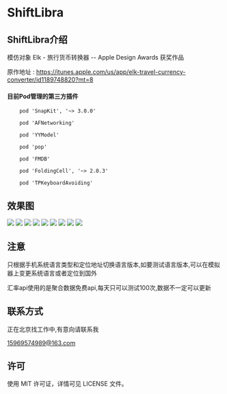 # ShiftLibra


## ShiftLibra介绍

模仿对象
Elk - 旅行货币转换器 -- Apple Design Awards 获奖作品

原作地址 : https://itunes.apple.com/us/app/elk-travel-currency-converter/id1189748820?mt=8

####  目前Pod管理的第三方插件
```
    pod 'SnapKit', '~> 3.0.0'

    pod 'AFNetworking'

    pod 'YYModel'

    pod 'pop'

    pod 'FMDB'

    pod 'FoldingCell', '~> 2.0.3'

    pod 'TPKeyboardAvoiding'
```

## 效果图

![](https://ws1.sinaimg.cn/large/006tNc79ly1fip1cjre0gj308w0fsmyo.jpg)
![](https://ws2.sinaimg.cn/large/006tNc79ly1fip1cjkx4fj308w0fs0ux.jpg)
![](https://ws3.sinaimg.cn/large/006tNc79ly1fip1cj5n3cj308w0fs40e.jpg)
![](https://ws2.sinaimg.cn/large/006tNc79ly1fip1chy72wj308w0fsmzw.jpg)
![](https://ws3.sinaimg.cn/large/006tNc79ly1fip1chp6rlj308w0fsacy.jpg)
![](https://ws1.sinaimg.cn/large/006tNc79ly1fip1chag0fj308w0fs406.jpg)
![](https://ws2.sinaimg.cn/large/006tNc79ly1fip1cgrlyzj308w0fsgoh.jpg)
![](https://ws2.sinaimg.cn/large/006tNc79ly1fip1cg2iy1j308w0fs772.jpg)
![](https://ws3.sinaimg.cn/large/006tNc79ly1fip1cf17ygj308w0fsq5t.jpg)

## 注意

只根据手机系统语言类型和定位地址切换语言版本,如要测试语言版本,可以在模拟器上变更系统语言或者定位到国外

汇率api使用的是聚合数据免费api,每天只可以测试100次,数据不一定可以更新

## 联系方式

正在北京找工作中,有意向请联系我

15969574989@163.com

## 许可

使用 MIT 许可证，详情可见 LICENSE 文件。


